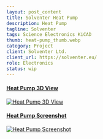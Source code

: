 ```yaml
---
layout: post_content
title: Solventer Heat Pump
description: Heat Pump
tagline: Solventer
tags: Science Electronics KiCAD
thumb: heat-pump_thumb.webp
category: Project
client: Solventer Ltd.
client_url: https://solventer.eu/
role: Electronics
status: wip
---
```

<section>
<div class="box alt">
        <div class="row uniform 50%">
            <div class="6u 6u(small) 10u(vsmall) 12u(xsmall)">
                <a href="#" class="image fit shadow">
                    <h4 class="overlay"><span>Heat Pump 3D View</span></h4>
                    <img src="{{ site.url_dir }}img/heat-pump_thumb.webp" data-src="{{ site.url_dir }}img/heat-pump_thumb.webp" alt="Heat Pump 3D View" class="lazyload">
                </a>
            </div>
            <div class="6u 6u(small) 10u(vsmall) 12u(xsmall)">
                <a href="#" class="image fit shadow">
                    <h4 class="overlay"><span>Heat Pump Screenshot</span></h4>
                    <img src="{{ site.url_dir }}img/heat-pump_screenshot_1.webp" data-src="{{ site.url_dir }}img/heat-pump_screenshot_1.webp" alt="Heat Pump Screenshot" class="lazyload">
                </a>
            </div>
        </div>
    </div>
</section>
